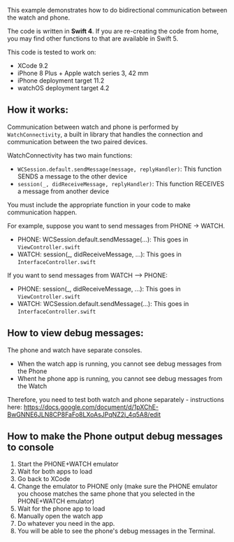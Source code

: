This example demonstrates how to do bidirectional communication between the watch and phone.

The code is written in **Swift 4**. If you are re-creating the code from home, you may find other functions to that are available in Swift 5.

This code is tested to work on:
*  XCode 9.2
*  iPhone 8 Plus + Apple watch series 3, 42 mm
*  iPhone deployment target 11.2
*  watchOS deployment target 4.2

How it works:
-----

Communication between watch and phone is performed by `WatchConnectivity`, a built in library that handles the connection and communication between the two paired devices.  

WatchConnectivity has two main functions:

* `WCSession.default.sendMessage(message, replyHandler)`:   This function SENDS a message to the other device
* `session(_, didReceiveMessage, replyHandler)`:  This function RECEIVES a message from another device


You must include the appropriate function in your code to make communication happen.

For example, suppose you want to send messages from PHONE -> WATCH.

* PHONE: WCSession.default.sendMessage(...):  This goes in `ViewController.swift` 
* WATCH: session(_, didReceiveMessage, ...):  This goes in `InterfaceController.swift`

If you want to send messages from WATCH --> PHONE:

* PHONE: session(_, didReceiveMessage, ...):  This goes in `ViewController.swift`
* WATCH: WCSession.default.sendMessage(...):  This goes in `InterfaceController.swift` 


How to view debug messages:
--------

The phone and watch have separate consoles.  

* When the watch app is running, you cannot see debug messages from the Phone
* Whent he phone app is running, you cannot see debug messages from the Watch

Therefore, you need to test both watch and phone separately - instructions here:
https://docs.google.com/document/d/1pXChE-BwGNNE6JLN8CP8FaFo8LXoAsJPqNZ2j_4q5A8/edit

How to make the Phone output debug messages to console
-----

1. Start the PHONE+WATCH emulator
2. Wait for both apps to load 
3. Go back to XCode
4. Change the emulator to PHONE only (make sure the PHONE emulator you choose matches the same phone that you selected in the PHONE+WATCH emulator)
5. Wait for the phone app to load
6. Manually open the watch app
7. Do whatever you need in the app. 
8. You will be able to see the phone's debug messages in the Terminal.  




